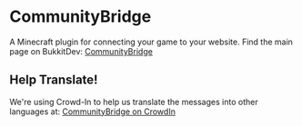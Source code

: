 CommunityBridge
===============

A Minecraft plugin for connecting your game to your website.
Find the main page on BukkitDev: [CommunityBridge](http://dev.bukkit.org/bukkit-plugins/communitybridge-fm/)

Help Translate!
---------------
We're using Crowd-In to help us translate the messages into other languages at: [CommunityBridge on CrowdIn](http://crowdin.net/project/communitybridge)
